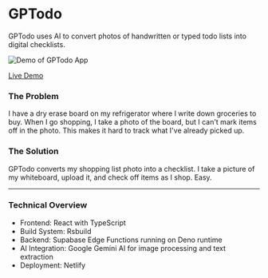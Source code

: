 # GPTodo

GPTodo uses AI to convert photos of handwritten or typed todo lists into digital checklists.

![Demo of GPTodo App](./assets/demo.gif)

[Live Demo](https://gptodo.app)

### The Problem

I have a dry erase board on my refrigerator where I write down groceries to buy. When I go shopping, I take a photo of the board, but I can't mark items off in the photo. This makes it hard to track what I've already picked up.

### The Solution

GPTodo converts my shopping list photo into a checklist. I take a picture of my whiteboard, upload it, and check off items as I shop. Easy.

---

### Technical Overview

- Frontend: React with TypeScript
- Build System: Rsbuild
- Backend: Supabase Edge Functions running on Deno runtime
- AI Integration: Google Gemini AI for image processing and text extraction
- Deployment: Netlify
